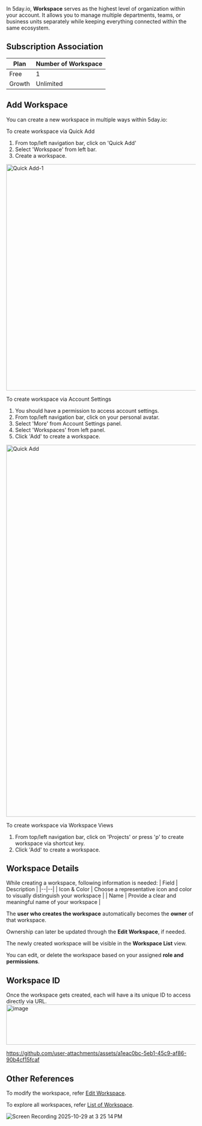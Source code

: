 In 5day.io, **Workspace** serves as the highest level of organization within your account. It allows you to manage multiple departments, teams, or business units separately while keeping everything connected within the same ecosystem.

## Subscription Association

| Plan | Number of Workspace |
|--|--|
| Free | 1 |
| Growth | Unlimited |

## Add Workspace

You can create a new workspace in multiple ways within 5day.io:

To create workspace via Quick Add

 1. From top/left navigation bar, click on 'Quick Add'
 2. Select 'Workspace' from left bar.
 3. Create a workspace.

<img width="1582" height="602" alt="Quick Add-1" src="https://github.com/user-attachments/assets/e163a2d5-4499-406c-8baa-c55f7f730a82" />


To create workspace via Account Settings

 1. You should have a permission to access account settings.
 2. From top/left navigation bar, click on your personal avatar.  
 3. Select 'More' from Account Settings panel.
 4. Select 'Workspaces' from left panel.
 5. Click 'Add' to create a workspace.

<img width="511" height="989" alt="Quick Add" src="https://github.com/user-attachments/assets/bddff5c1-e035-4a69-bb14-5cb6112e299b" />


To create workspace via Workspace Views

 1. From top/left navigation bar, click on 'Projects' or press 'p' to create workspace via shortcut key. 
 2. Click 'Add' to create a workspace.

## Workspace Details

While creating a workspace, following information is needed:
| Field | Description |
|--|--|
| Icon & Color | Choose a representative icon and color to visually distinguish your workspace |
| Name | Provide a clear and meaningful name of your  workspace |

The **user who creates the workspace** automatically becomes the **owner** of that workspace.

Ownership can later be updated through the **Edit Workspace**, if needed.

The newly created workspace will be visible in the **Workspace List** view.

You can edit, or delete the workspace based on your assigned **role and permissions**.

## Workspace ID

Once the workspace gets created, each will have a its unique ID to access directly via URL.
<img width="1634" height="107" alt="image" src="https://github.com/user-attachments/assets/c8f4086c-4e21-47c9-96af-47aa3746320f" />


https://github.com/user-attachments/assets/a1eac0bc-5eb1-45c9-af86-90b4cf15fcaf



## Other References
To modify the workspace, refer [Edit Workspace](https://github.com/5dayGit/5day_Docusaurus/blob/main/docs/user-guide/5day.io%20Structure/Workspace/Edit%20Workspace.md).

To explore all workspaces, refer [List of Workspace](https://github.com/5dayGit/5day_Docusaurus/blob/main/docs/user-guide/5day.io%20Structure/Workspace/Edit%20Workspace.md).



![Screen Recording 2025-10-29 at 3 25 14 PM](https://github.com/user-attachments/assets/bef47297-4a89-4522-810c-fcaa1e681605)
